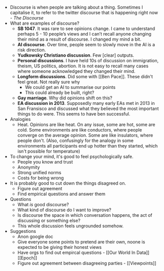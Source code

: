 - Discourse is when people are talking about a thing. Sometimes I capitalise it, to refer to the twitter discourse that is happening right now - _The Discourse_
- What are examples of discourse?
  - **SB 1047**. It was rare to see opinions change. I came to understand perhaps 5 - 10 people’s views and I can’t recall anyone changing their mind as a result of discourse. I changed my mind a bit.
  - **AI discourse**. Over time, people seem to slowly move in the AI is a risk direction.
  - **Yudkowsky Christiano discussion**. Few [clear] outputs.
  - **Personal discussions**. I have held 10s of discussion on immigration, theism, US politics, abortion. It is not easy to recall many cases where someone acknowledged they changed their mind.
  - **Longform discussions**. Did some with [[Ben Pace]]. These didn't feel great. Not really sure why
    - We could get an AI to summarise our points
    - This could already be built, right?
  - **Gay marriage**. Why did opinions shift on this?
  - **EA discussion in 2013**. Supposedly many early EAs met in 2013 in San Fransisco and discussed what they believed the most important things to do were. This seems to have ben successful.
- Analogies
  - Heat. Opinions are like heat. On any issue, some are hot, some are cold. Some environments are like conductors, where people converge on the average opinion. Some are like insulators, where people don't. (Also, confusingly for the analogy in some environments all participants end up hotter than they started, which isn't possible for temperature)
- To change your mind, it's good to feel psychologically safe.
  - People you know and trust
  - Anonymity
  - Strong unified norms
  - Costs for being wrong
- It is probably good to cut down the things disagreed on.
  - Figure out agreement
  - Find empirical questions and answer them
- Questions
  - What _is_ good discourse?
  - What kind of discourse do I want to improve?
  - Is discourse the space in which conversation happens, the act of discussing or something else?
  - This whole discussion feels ungrounded somehow.
- Suggestions
  - Anon google doc
  - Give everyone some points to pretend are their own, noone is expected to be giving their honest views
  - Have orgs to find out empircal questions - [[Our World In Data]] [[Epoch]]
  - Figure out agreement between disagreeing parties - [[Viewpoints]]
